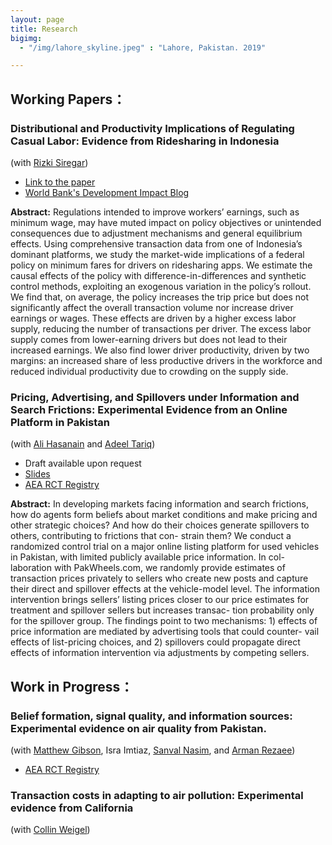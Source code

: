 ```yaml
---
layout: page
title: Research
bigimg:
  - "/img/lahore_skyline.jpeg" : "Lahore, Pakistan. 2019"

---
```


## **Working Papers：**

### Distributional and Productivity Implications of Regulating Casual Labor: Evidence from Ridesharing in Indonesia

(with [Rizki Siregar](https://rizkisiregar.org/))

  - [Link to the paper](https://drive.google.com/file/d/1zLNvgRw-OHUMBG8MdBTP_wW4EzMohn_i/view?usp=sharing)
  - [World Bank's Development Impact Blog](https://blogs.worldbank.org/impactevaluations/what-happens-when-we-directly-regulate-informal-labor-developing-economies-guest?cid=SHR_BlogSiteShare_EN_EXT)

**Abstract:**
Regulations intended to improve workers’ earnings, such as minimum wage, may have muted impact on policy objectives or unintended consequences due to adjustment mechanisms and general equilibrium effects. Using comprehensive transaction data from one of Indonesia’s dominant platforms, we study the market-wide implications of a federal policy on minimum fares for drivers on ridesharing apps. We estimate the causal effects of the policy with difference-in-differences and synthetic control methods, exploiting an exogenous variation in the policy’s rollout. We find that, on average, the policy increases the trip price but does not significantly affect the overall transaction volume nor increase driver earnings or wages. These effects are driven by a higher excess labor supply, reducing the number of transactions per driver. The excess labor supply comes from lower-earning drivers but does not lead to their increased earnings. We also find lower driver productivity, driven by two margins: an increased share of less productive drivers in the workforce and reduced individual productivity due to crowding on the supply side.

### Pricing, Advertising, and Spillovers under Information and Search Frictions: Experimental Evidence from an Online Platform in Pakistan

(with [Ali Hasanain](https://old.lums.edu.pk/lums_employee/Syed-Ali-Hasanain) and [Adeel Tariq](https://lums.edu.pk/lums_employee/2045))

  - Draft available upon request
  - [Slides](https://drive.google.com/file/d/1yr2riquEjHYTrkHKC3F7sLZqb7gz-vo3/view?usp=sharing)
  - [AEA RCT Registry](https://www.socialscienceregistry.org/trials/7537)

**Abstract:**
In developing markets facing information and search frictions, how do agents form beliefs about market conditions and make pricing and other strategic choices? And how do their choices generate spillovers to others, contributing to frictions that con- strain them? We conduct a randomized control trial on a major online listing platform for used vehicles in Pakistan, with limited publicly available price information. In col- laboration with PakWheels.com, we randomly provide estimates of transaction prices privately to sellers who create new posts and capture their direct and spillover effects at the vehicle-model level. The information intervention brings sellers’ listing prices closer to our price estimates for treatment and spillover sellers but increases transac- tion probability only for the spillover group. The findings point to two mechanisms: 1) effects of price information are mediated by advertising tools that could counter- vail effects of list-pricing choices, and 2) spillovers could propagate direct effects of information intervention via adjustments by competing sellers.

## **Work in Progress：**
### Belief formation, signal quality, and information sources: Experimental evidence on air quality from Pakistan.
(with [Matthew Gibson](https://sites.google.com/a/williams.edu/gibson/home), Isra Imtiaz, [Sanval Nasim](https://snasim.github.io/), and [Arman Rezaee](https://armanrezaee.github.io/))

  - [AEA RCT Registry](https://www.socialscienceregistry.org/trials/11489)

### Transaction costs in adapting to air pollution: Experimental evidence from California
(with [Collin Weigel](http://www.collinweigel.com/))



